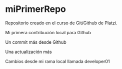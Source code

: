 # miPrimerRepo

Repositorio creado en el curso de Git/Github de Platzi.

Mi primera contribución local para Github

Un commit más desde Github

Una actualización más

Cambios desde mi rama local llamada developer01

